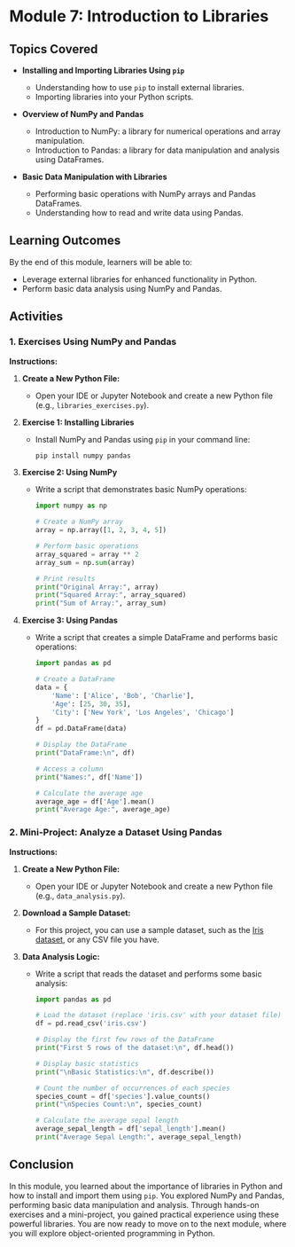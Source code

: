 # Module 7: Introduction to Libraries

## Topics Covered

- **Installing and Importing Libraries Using `pip`**
  - Understanding how to use `pip` to install external libraries.
  - Importing libraries into your Python scripts.

- **Overview of NumPy and Pandas**
  - Introduction to NumPy: a library for numerical operations and array manipulation.
  - Introduction to Pandas: a library for data manipulation and analysis using DataFrames.

- **Basic Data Manipulation with Libraries**
  - Performing basic operations with NumPy arrays and Pandas DataFrames.
  - Understanding how to read and write data using Pandas.

## Learning Outcomes

By the end of this module, learners will be able to:

- Leverage external libraries for enhanced functionality in Python.
- Perform basic data analysis using NumPy and Pandas.

## Activities

### 1. Exercises Using NumPy and Pandas

**Instructions:**

1. **Create a New Python File:**
   - Open your IDE or Jupyter Notebook and create a new Python file (e.g., `libraries_exercises.py`).

2. **Exercise 1: Installing Libraries**
   - Install NumPy and Pandas using `pip` in your command line:
     ```bash
     pip install numpy pandas
     ```

3. **Exercise 2: Using NumPy**
   - Write a script that demonstrates basic NumPy operations:
     ```python
     import numpy as np

     # Create a NumPy array
     array = np.array([1, 2, 3, 4, 5])

     # Perform basic operations
     array_squared = array ** 2
     array_sum = np.sum(array)

     # Print results
     print("Original Array:", array)
     print("Squared Array:", array_squared)
     print("Sum of Array:", array_sum)
     ```

4. **Exercise 3: Using Pandas**
   - Write a script that creates a simple DataFrame and performs basic operations:
     ```python
     import pandas as pd

     # Create a DataFrame
     data = {
         'Name': ['Alice', 'Bob', 'Charlie'],
         'Age': [25, 30, 35],
         'City': ['New York', 'Los Angeles', 'Chicago']
     }
     df = pd.DataFrame(data)

     # Display the DataFrame
     print("DataFrame:\n", df)

     # Access a column
     print("Names:", df['Name'])

     # Calculate the average age
     average_age = df['Age'].mean()
     print("Average Age:", average_age)
     ```

### 2. Mini-Project: Analyze a Dataset Using Pandas

**Instructions:**

1. **Create a New Python File:**
   - Open your IDE or Jupyter Notebook and create a new Python file (e.g., `data_analysis.py`).

2. **Download a Sample Dataset:**
   - For this project, you can use a sample dataset, such as the [Iris dataset](https://archive.ics.uci.edu/ml/datasets/iris), or any CSV file you have.

3. **Data Analysis Logic:**
   - Write a script that reads the dataset and performs some basic analysis:
     ```python
     import pandas as pd

     # Load the dataset (replace 'iris.csv' with your dataset file)
     df = pd.read_csv('iris.csv')

     # Display the first few rows of the DataFrame
     print("First 5 rows of the dataset:\n", df.head())

     # Display basic statistics
     print("\nBasic Statistics:\n", df.describe())

     # Count the number of occurrences of each species
     species_count = df['species'].value_counts()
     print("\nSpecies Count:\n", species_count)

     # Calculate the average sepal length
     average_sepal_length = df['sepal_length'].mean()
     print("Average Sepal Length:", average_sepal_length)
     ```

## Conclusion

In this module, you learned about the importance of libraries in Python and how to install and import them using `pip`. You explored NumPy and Pandas, performing basic data manipulation and analysis. Through hands-on exercises and a mini-project, you gained practical experience using these powerful libraries. You are now ready to move on to the next module, where you will explore object-oriented programming in Python.
